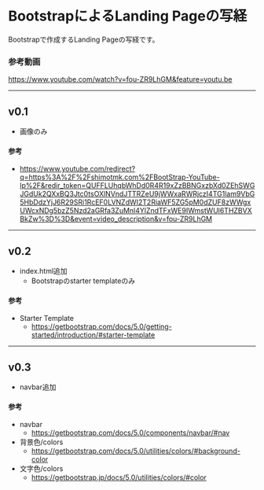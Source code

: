 # BootstrapによるLanding Pageの写経

Bootstrapで作成するLanding Pageの写経です。

### 参考動画
https://www.youtube.com/watch?v=fou-ZR9LhGM&feature=youtu.be

---

## v0.1

- 画像のみ

#### 参考
- https://www.youtube.com/redirect?q=https%3A%2F%2Fshimotmk.com%2FBootStrap-YouTube-lp%2F&redir_token=QUFFLUhqbWhDd0R4R19xZzBBNGxzbXd0ZEhSWGJGdUk2QXxBQ3Jtc0tsOXlNVndJTTRZeU9jWWxaRWRjczI4TG1lam9VbG5HbDdzYjJ6R29SRi1RcEF0LVNZdWI2T2RiaWF5ZG5pM0dZUF8zWWgxUWcxNDg5bzZ5Nzd2aGRfa3ZuMnl4YlZndTFxWE9IWmstWUl6THZBVXBkZw%3D%3D&event=video_description&v=fou-ZR9LhGM

---

## v0.2

- index.html追加
  - Bootstrapのstarter templateのみ

#### 参考

- Starter Template
  - https://getbootstrap.com/docs/5.0/getting-started/introduction/#starter-template

---

## v0.3

- navbar追加

#### 参考
- navbar
  - https://getbootstrap.com/docs/5.0/components/navbar/#nav
- 背景色/colors
  - https://getbootstrap.com/docs/5.0/utilities/colors/#background-color
- 文字色/colors
  - https://getbootstrap.jp/docs/5.0/utilities/colors/#color


